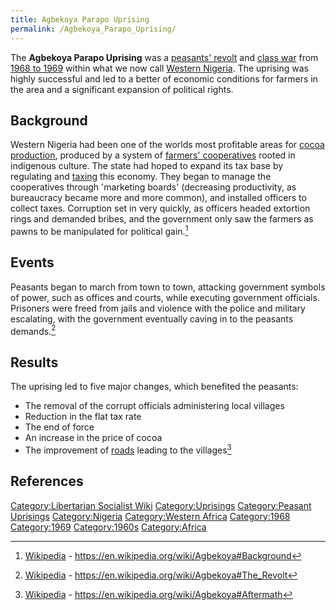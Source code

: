 ```yaml
---
title: Agbekoya Parapo Uprising
permalink: /Agbekoya_Parapo_Uprising/
---
```


The **Agbekoya Parapo Uprising** was a [peasants'
revolt](Peasants#List_of_Peasant_Rebellions "wikilink") and [class
war](Class_War "wikilink") from [1968 to
1969](Timeline_of_Libertarian_Socialism_in_Western_Africa "wikilink")
within what we now call [Western
Nigeria](Federal_Republic_of_Nigeria "wikilink"). The uprising was
highly successful and led to a better of economic conditions for farmers
in the area and a significant expansion of political rights.

## Background

Western Nigeria had been one of the worlds most profitable areas for
[cocoa production](Agriculture "wikilink"), produced by a system of
[farmers' cooperatives](Worker_Cooperative "wikilink") rooted in
indigenous culture. The state had hoped to expand its tax base by
regulating and [taxing](Taxation "wikilink") this economy. They began to
manage the cooperatives through 'marketing boards' (decreasing
productivity, as bureaucracy became more and more common), and installed
officers to collect taxes. Corruption set in very quickly, as officers
headed extortion rings and demanded bribes, and the government only saw
the farmers as pawns to be manipulated for political gain.[^1]

## Events

Peasants began to march from town to town, attacking government symbols
of power, such as offices and courts, while executing government
officials. Prisoners were freed from jails and violence with the police
and military escalating, with the government eventually caving in to the
peasants demands.[^2]

## Results

The uprising led to five major changes, which benefited the peasants:

- The removal of the corrupt officials administering local villages
- Reduction in the flat tax rate
- The end of force
- An increase in the price of cocoa
- The improvement of [roads](Transportation "wikilink") leading to the
  villages[^3]

## References

<references />

[Category:Libertarian Socialist
Wiki](Category:Libertarian_Socialist_Wiki "wikilink")
[Category:Uprisings](Category:Uprisings "wikilink") [Category:Peasant
Uprisings](Category:Peasant_Uprisings "wikilink")
[Category:Nigeria](Category:Nigeria "wikilink") [Category:Western
Africa](Category:Western_Africa "wikilink")
[Category:1968](Category:1968 "wikilink")
[Category:1969](Category:1969 "wikilink")
[Category:1960s](Category:1960s "wikilink")
[Category:Africa](Category:Africa "wikilink")

[^1]: [Wikipedia](Wikipedia "wikilink") -
    <https://en.wikipedia.org/wiki/Agbekoya#Background>

[^2]: [Wikipedia](Wikipedia "wikilink") -
    <https://en.wikipedia.org/wiki/Agbekoya#The_Revolt>

[^3]: [Wikipedia](Wikipedia "wikilink") -
    <https://en.wikipedia.org/wiki/Agbekoya#Aftermath>